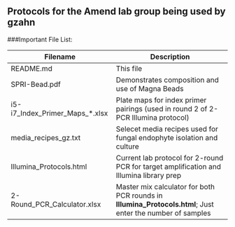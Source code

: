 ## Protocols for the Amend lab group being used by gzahn

###Important File List:

|Filename| Description|
--------|--------|
|README.md|							This file|
|SPRI-Bead.pdf	|					Demonstrates composition and use of Magna Beads|
|i5-i7_Index_Primer_Maps_*.xlsx	|	Plate maps for index primer pairings (used in round 2 of 2-PCR Illumina protocol)|
|media_recipes_gz.txt	|			Selecet media recipes used for fungal endophyte isolation and culture|
|Illumina_Protocols.html	|		Current lab protocol for 2-round PCR for target amplification and Illumina library prep|
|2-Round_PCR_Calculator.xlsx   |	Master mix calculator for both PCR rounds in **Illumina_Protocols.html**; Just enter the number of samples|
